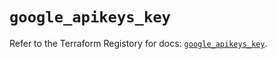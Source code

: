 # `google_apikeys_key`

Refer to the Terraform Registory for docs: [`google_apikeys_key`](https://registry.terraform.io/providers/hashicorp/google/4.63.1/docs/resources/apikeys_key).
